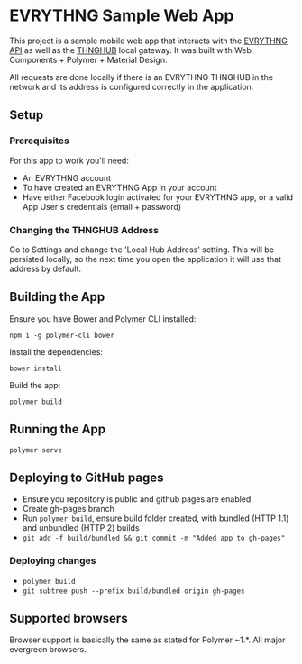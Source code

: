 # EVRYTHNG Sample Web App

This project is a sample mobile web app that interacts with the [EVRYTHNG API](https://developers.evrythng.com/) as well as the [THNGHUB](https://developers.evrythng.com/docs/thng-hub) local gateway. 
It was built with Web Components + Polymer + Material Design.

All requests are done locally if there is an EVRYTHNG THNGHUB in the network and its address is configured correctly in the application.

## Setup

### Prerequisites
For this app to work you'll need:

- An EVRYTHNG account
- To have created an EVRYTHNG App in your account
- Have either Facebook login activated for your EVRYTHNG app, or a valid App User's credentials (email + password)

### Changing the THNGHUB Address

Go to Settings and change the 'Local Hub Address' setting. This will be persisted locally, so the next time you open the application it will use that address by default.

## Building the App

Ensure you have Bower and Polymer CLI installed: 
```
npm i -g polymer-cli bower
```
Install the dependencies:
```
bower install
```
Build the app:
```
polymer build
```

## Running the App

```
polymer serve
```

## Deploying to GitHub pages
- Ensure you repository is public and github pages are enabled
- Create gh-pages branch
- Run `polymer build`, ensure build folder created, with bundled (HTTP 1.1) and unbundled (HTTP 2) builds
- `git add -f build/bundled && git commit -m "Added app to gh-pages"`

### Deploying changes
- `polymer build`
- `git subtree push --prefix build/bundled origin gh-pages`

## Supported browsers
Browser support is basically the same as stated for Polymer ~1.*. All major evergreen browsers.
